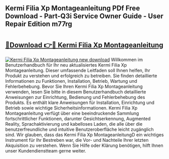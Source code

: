 ## Kermi Filia Xp Montageanleitung PDf Free Download - Part-Q3i Service Owner Guide - User Repair Edition m77rg

# <h2><a href="http://df82e4.blite.top/?on=Kermi+Filia+Xp+Montageanleitung">🔗Download 👉🔴 Kermi Filia Xp Montageanleitung</a></h2>

[![Kermi Filia Xp Montageanleitung new download](https://i.imgur.com/lujVjoI.png)](http://df82e4.blite.top/?on=Kermi+Filia+Xp+Montageanleitung)
Willkommen im Benutzerhandbuch für Ihr neu aktualisiertes Kermi Filia Xp Montageanleitung. Dieser umfassende Leitfaden soll Ihnen helfen, Ihr Produkt zu verstehen und erfolgreich zu betreiben. Sie finden detaillierte Informationen zu Funktionen, Installation, Betrieb, Wartung und Fehlerbehebung. Bevor Sie Ihren Kermi Filia Xp Montageanleitung verwenden, lesen Sie bitte in diesem Benutzerhandbuch detaillierte Anweisungen zur Einrichtung, Bedienung und Fehlerbehebung des Produkts. Es enthält klare Anweisungen für Installation, Einrichtung und Betrieb sowie wichtige Sicherheitsinformationen. Kermi Filia Xp Montageanleitung verfügt über eine beeindruckende Sammlung fortschrittlicher Funktionen, darunter Gesichtserkennung, Augmented Reality, Sprachaktivierung und kabelloses Laden, die alle über die benutzerfreundliche und intuitive Benutzeroberfläche leicht zugänglich sind. Wir glauben, dass das Kermi Filia Xp MontageanleitungD ein wichtiges Instrument für Ihr Bestreben war, die Vor- und Nachteile Ihrer letzten Akquisition zu verstehen. Wenn Sie Hilfe oder Klärung benötigen, hilft Ihnen unser Kundendienstteam gerne weiter.
